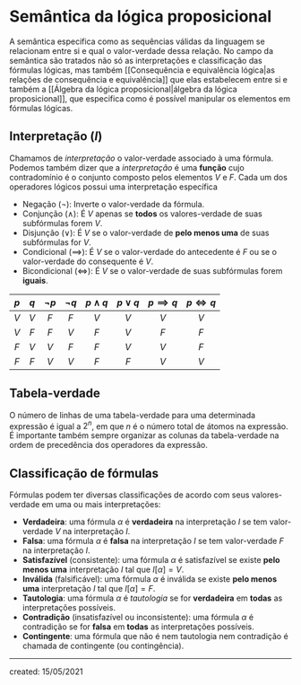 # Semântica da lógica proposicional
A semântica especifica como as sequências válidas da linguagem se relacionam entre si e qual o valor-verdade dessa relação. No campo da semântica são tratados não só as interpretações e classificação das fórmulas lógicas, mas também [[Consequência e equivalência lógica|as relações de consequência e equivalência]] que elas estabelecem entre si e também a [[Álgebra da lógica proposicional|álgebra da lógica proposicional]], que especifica como é possível manipular os elementos em fórmulas lógicas.

## Interpretação ($I$)
Chamamos de *interpretação* o valor-verdade associado à uma fórmula. Podemos também dizer que a *interpretação* é uma **função** cujo contradomínio é o conjunto composto pelos elementos $V$ e $F$.
Cada um dos operadores lógicos possui uma interpretação específica

- Negação ($\neg$): Inverte o valor-verdade da fórmula.
- Conjunção ($\land$): É $V$ apenas se **todos** os valores-verdade de suas subfórmulas forem $V$.
- Disjunção ($\lor$): É $V$ se o valor-verdade de **pelo menos uma** de suas subfórmulas for $V$.
- Condicional ($\implies$): É $V$ se o valor-verdade do antecedente é $F$ ou se o valor-verdade do consequente é $V$.
- Bicondicional ($\iff$): É $V$ se o valor-verdade de suas subfórmulas forem **iguais**.

| $p$ | $q$ | $\neg p$ | $\neg q$ | $p \land q$ | $p \lor q$ | $p \implies q$ | $p \iff q$ |
|:---:|:---:|:--------:|:--------:|:-----------:|:----------:|:--------------:|:----------:|
| $V$ | $V$ |   $F$    |   $F$    |     $V$     |    $V$     |      $V$       |    $V$     |
| $V$ | $F$ |   $F$    |   $V$    |     $F$     |    $V$     |      $F$       |    $F$     |
| $F$ | $V$ |   $V$    |   $F$    |     $F$     |    $V$     |      $V$       |    $F$     |
| $F$ | $F$ |   $V$    |   $V$    |     $F$     |    $F$     |      $V$       |    $V$     |

## Tabela-verdade
O número de linhas de uma tabela-verdade para uma determinada expressão é igual a $2^n$, em que $n$ é o número total de átomos na expressão. É importante também sempre organizar as colunas da tabela-verdade na ordem de precedência dos operadores da expressão.

## Classificação de fórmulas
Fórmulas podem ter diversas classificações de acordo com seus valores-verdade em uma ou mais interpretações:

- **Verdadeira**: uma fórmula $\alpha$ é **verdadeira** na interpretação $I$ se tem valor-verdade $V$ na interpretação $I$.
- **Falsa**: uma fórmula $\alpha$ é **falsa** na interpretação $I$ se tem valor-verdade $F$ na interpretação $I$.
- **Satisfazível** (consistente): uma fórmula $\alpha$ é satisfazível se existe **pelo menos uma** interpretação $I$ tal que $I[\alpha] = V$.
- **Inválida** (falsificável): uma fórmula $\alpha$ é inválida se existe **pelo menos uma** interpretação $I$ tal que $I[\alpha] = F$.
- **Tautologia**: uma fórmula $\alpha$ é *tautologia* se for **verdadeira** em **todas** as interpretações possíveis.
- **Contradição** (insatisfazível ou inconsistente): uma fórmula $\alpha$ é contradição se for **falsa** em **todas** as interpretações possíveis.
- **Contingente**: uma fórmula que não é nem tautologia nem contradição é chamada de contingente (ou contingência).

---

created: 15/05/2021

